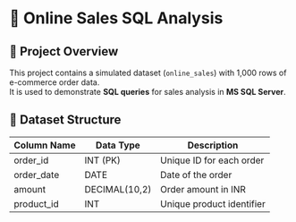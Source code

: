 # 🛒 Online Sales SQL Analysis

## 📌 Project Overview
This project contains a simulated dataset (`online_sales`) with 1,000 rows of e-commerce order data.  
It is used to demonstrate **SQL queries** for sales analysis in **MS SQL Server**. 

## 📂 Dataset Structure

| Column Name | Data Type      | Description |
|-------------|---------------|-------------|
| order_id    | INT (PK)       | Unique ID for each order |
| order_date  | DATE           | Date of the order |
| amount      | DECIMAL(10,2)  | Order amount in INR |
| product_id  | INT            | Unique product identifier |


